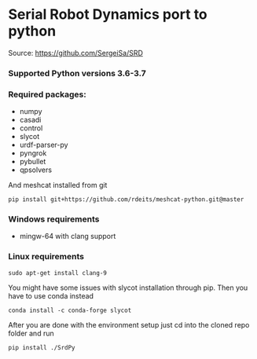 # Serial Robot Dynamics port to python
Source: https://github.com/SergeiSa/SRD


### Supported Python versions 3.6-3.7

### Required packages:
+ numpy
+ casadi
+ control
+ slycot 
+ urdf-parser-py
+ pyngrok
+ pybullet
+ qpsolvers

And meshcat installed from git
```
pip install git+https://github.com/rdeits/meshcat-python.git@master
```
### Windows requirements
+ mingw-64 with clang support

### Linux requirements
```
sudo apt-get install clang-9
```



You might have some issues with slycot installation through pip. Then you have to use conda instead
```
conda install -c conda-forge slycot
```

After you are done with the environment setup just cd into the cloned repo folder and run
```
pip install ./SrdPy
```

